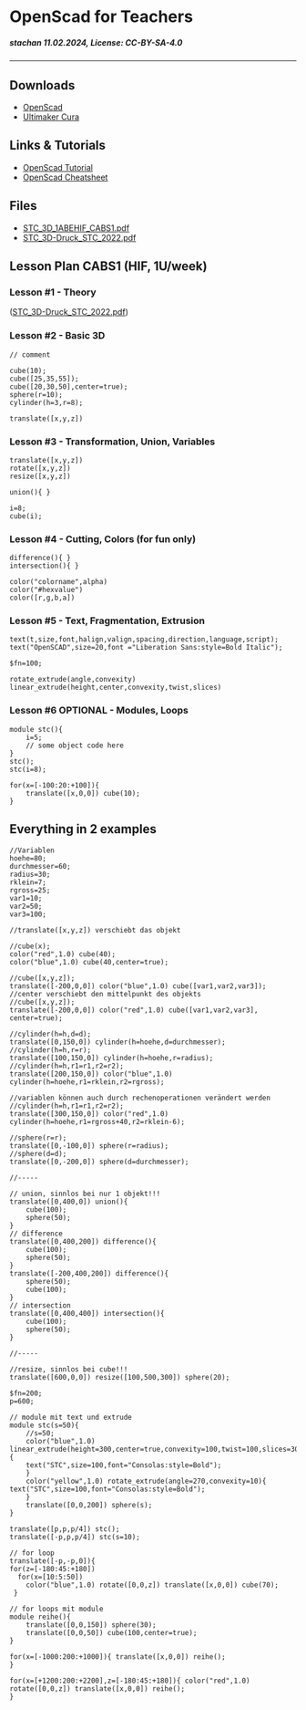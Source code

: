 # OpenScad for Teachers
##### stachan 11.02.2024, License: CC-BY-SA-4.0
---
## Downloads
- [OpenScad](https://openscad.org/)
- [Ultimaker Cura](https://ultimaker.com/de/software/ultimaker-cura/)

## Links & Tutorials
- [OpenScad Tutorial](https://openscad.org/documentation.html#tutorial)
- [OpenScad Cheatsheet](https://openscad.org/cheatsheet/)

## Files
- [STC_3D_1ABEHIF_CABS1.pdf](https://github.com/wasp1337/openscad4teachers/files/14231742/STC_3D_1ABEHIF_CABS1.pdf)
- [STC_3D-Druck_STC_2022.pdf](https://github.com/wasp1337/openscad4teachers/files/14231756/STC_3D-Druck_STC_2022.pdf)

## Lesson Plan CABS1 (HIF, 1U/week)
### Lesson #1 - Theory
([STC_3D-Druck_STC_2022.pdf](https://github.com/wasp1337/openscad4teachers/files/14231756/STC_3D-Druck_STC_2022.pdf))
### Lesson #2 - Basic 3D
```
// comment
```
```
cube(10);
cube([25,35,55]);
cube([20,30,50],center=true);
sphere(r=10);
cylinder(h=3,r=8);
```
```
translate([x,y,z])
```
### Lesson #3 - Transformation, Union, Variables
```
translate([x,y,z])
rotate([x,y,z])
resize([x,y,z])
```
```
union(){ }
```
```
i=8;
cube(i);
```
### Lesson #4 - Cutting, Colors (for fun only)
```
difference(){ }
intersection(){ }
```
```
color("colorname",alpha)
color("#hexvalue")
color([r,g,b,a])
```
### Lesson #5 - Text, Fragmentation, Extrusion
```
text(t,size,font,halign,valign,spacing,direction,language,script);
text("OpenSCAD",size=20,font ="Liberation Sans:style=Bold Italic");
```
```
$fn=100;
```
```
rotate_extrude(angle,convexity)
linear_extrude(height,center,convexity,twist,slices)
```
### Lesson #6 OPTIONAL - Modules, Loops
```
module stc(){ 
	i=5;
	// some object code here
}
stc();
stc(i=8);
```
```
for(x=[-100:20:+100]){
	translate([x,0,0]) cube(10);
}
```
## Everything in 2 examples
```
//Variablen
hoehe=80;
durchmesser=60;
radius=30;
rklein=7;
rgross=25;
var1=10;
var2=50;
var3=100;

//translate([x,y,z]) verschiebt das objekt 

//cube(x);
color("red",1.0) cube(40);
color("blue",1.0) cube(40,center=true);

//cube([x,y,z]);
translate([-200,0,0]) color("blue",1.0) cube([var1,var2,var3]);
//center verschiebt den mittelpunkt des objekts
//cube([x,y,z]);
translate([-200,0,0]) color("red",1.0) cube([var1,var2,var3], center=true);

//cylinder(h=h,d=d);
translate([0,150,0]) cylinder(h=hoehe,d=durchmesser);
//cylinder(h=h,r=r);
translate([100,150,0]) cylinder(h=hoehe,r=radius);
//cylinder(h=h,r1=r1,r2=r2);
translate([200,150,0]) color("blue",1.0) cylinder(h=hoehe,r1=rklein,r2=rgross);

//variablen können auch durch rechenoperationen verändert werden
//cylinder(h=h,r1=r1,r2=r2);
translate([300,150,0]) color("red",1.0) cylinder(h=hoehe,r1=rgross+40,r2=rklein-6);

//sphere(r=r);
translate([0,-100,0]) sphere(r=radius);
//sphere(d=d);
translate([0,-200,0]) sphere(d=durchmesser);

//-----

// union, sinnlos bei nur 1 objekt!!!
translate([0,400,0]) union(){
    cube(100);
    sphere(50);
}
// difference
translate([0,400,200]) difference(){
    cube(100);
    sphere(50);
}
translate([-200,400,200]) difference(){
    sphere(50);
    cube(100);
}
// intersection
translate([0,400,400]) intersection(){
    cube(100);
    sphere(50);
}

//-----

//resize, sinnlos bei cube!!!
translate([600,0,0]) resize([100,500,300]) sphere(20);
```
```
$fn=200;
p=600;

// module mit text und extrude
module stc(s=50){ 	
    //s=50;
    color("blue",1.0) linear_extrude(height=300,center=true,convexity=100,twist=100,slices=30,scale=1.0){  
    text("STC",size=100,font="Consolas:style=Bold");
    }
    color("yellow",1.0) rotate_extrude(angle=270,convexity=10){  text("STC",size=100,font="Consolas:style=Bold");
    }
    translate([0,0,200]) sphere(s);
}

translate([p,p,p/4]) stc();
translate([-p,p,p/4]) stc(s=10);

// for loop
translate([-p,-p,0]){
for(z=[-180:45:+180])
  for(x=[10:5:50])
    color("blue",1.0) rotate([0,0,z]) translate([x,0,0]) cube(70);
 } 

// for loops mit module
module reihe(){
    translate([0,0,150]) sphere(30);
    translate([0,0,50]) cube(100,center=true); 
}

for(x=[-1000:200:+1000]){ translate([x,0,0]) reihe();
}

for(x=[+1200:200:+2200],z=[-180:45:+180]){ color("red",1.0) rotate([0,0,z]) translate([x,0,0]) reihe();
}

```

